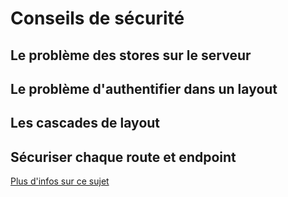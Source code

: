 # Conseils de sécurité

## Le problème des stores sur le serveur

## Le problème d'authentifier dans un layout

## Les cascades de layout

## Sécuriser chaque route et endpoint

[Plus d'infos sur ce sujet](https://captaincodeman.com/securing-your-sveltekit-app)
